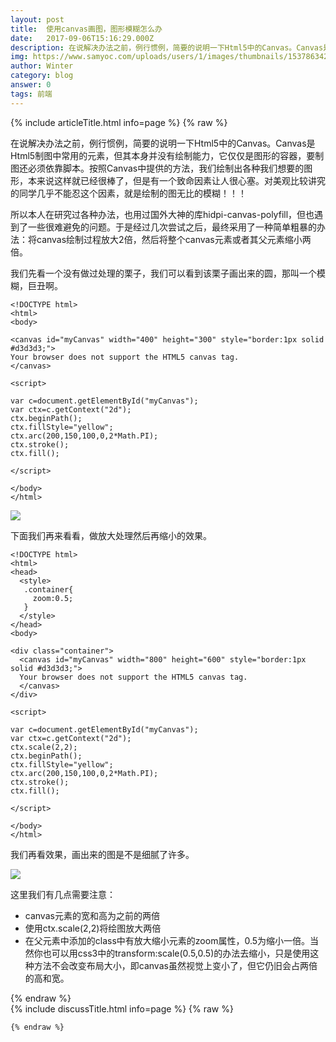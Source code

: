 ```yaml
---
layout: post
title:  使用canvas画图，图形模糊怎么办
date:   2017-09-06T15:16:29.000Z
description: 在说解决办法之前，例行惯例，简要的说明一下Html5中的Canvas。Canvas是Html5制图中常用的元素，但其本身并没有绘制能力，它仅仅是图形的容器，要制...
img: https://www.samyoc.com/uploads/users/1/images/thumbnails/1537863426552.png
author: Winter
category: blog
answer: 0
tags: 前端
---
```

<div class="article-root">
  <div class="article">
    {% include articleTitle.html info=page %}
    {% raw %}
    <div class="article-content"><p>在说解决办法之前，例行惯例，简要的说明一下Html5中的Canvas。Canvas是Html5制图中常用的元素，但其本身并没有绘制能力，它仅仅是图形的容器，要制图还必须依靠脚本。按照Canvas中提供的方法，我们绘制出各种我们想要的图形，本来说这样就已经很棒了，但是有一个致命因素让人很心塞。对美观比较讲究的同学几乎不能忍这个因素，就是绘制的图无比的模糊！！！</p>

<p>所以本人在研究过各种办法，也用过国外大神的库hidpi-canvas-polyfill，但也遇到了一些很难避免的问题。于是经过几次尝试之后，最终采用了一种简单粗暴的办法：将canvas绘制过程放大2倍，然后将整个canvas元素或者其父元素缩小两倍。</p>

<p>我们先看一个没有做过处理的栗子，我们可以看到该栗子画出来的圆，那叫一个模糊，巨丑啊。</p>

<pre>
<code>&lt;!DOCTYPE html&gt;
&lt;html&gt;
&lt;body&gt;

&lt;canvas id=&quot;myCanvas&quot; width=&quot;400&quot; height=&quot;300&quot; style=&quot;border:1px solid #d3d3d3;&quot;&gt;
Your browser does not support the HTML5 canvas tag.
&lt;/canvas&gt;

&lt;script&gt;

var c=document.getElementById(&quot;myCanvas&quot;);
var ctx=c.getContext(&quot;2d&quot;);
ctx.beginPath();
ctx.fillStyle=&quot;yellow&quot;;
ctx.arc(200,150,100,0,2*Math.PI);
ctx.stroke();
ctx.fill();

&lt;/script&gt; 

&lt;/body&gt;
&lt;/html&gt;</code></pre>

<p><img class="thumb-img" src="https://www.samyoc.com/uploads/users/1/images/1537863360069.png" style="max-width:100%" /></p>

<p>下面我们再来看看，做放大处理然后再缩小的效果。</p>

<pre>
<code>&lt;!DOCTYPE html&gt;
&lt;html&gt;
&lt;head&gt;
  &lt;style&gt;
   .container{
     zoom:0.5;
   }
  &lt;/style&gt;
&lt;/head&gt;
&lt;body&gt;

&lt;div class=&quot;container&quot;&gt;
  &lt;canvas id=&quot;myCanvas&quot; width=&quot;800&quot; height=&quot;600&quot; style=&quot;border:1px solid #d3d3d3;&quot;&gt;
  Your browser does not support the HTML5 canvas tag.
  &lt;/canvas&gt;
&lt;/div&gt;

&lt;script&gt;

var c=document.getElementById(&quot;myCanvas&quot;);
var ctx=c.getContext(&quot;2d&quot;);
ctx.scale(2,2);
ctx.beginPath();
ctx.fillStyle=&quot;yellow&quot;;
ctx.arc(200,150,100,0,2*Math.PI);
ctx.stroke();
ctx.fill();

&lt;/script&gt; 

&lt;/body&gt;
&lt;/html&gt;</code></pre>

<p>我们再看效果，画出来的图是不是细腻了许多。</p>

<p><img class="thumb-img" src="https://www.samyoc.com/uploads/users/1/images/1537863426552.png" style="max-width:100%" /></p>

<p>这里我们有几点需要注意：</p>

<ul>
	<li>canvas元素的宽和高为之前的两倍</li>
	<li>使用ctx.scale(2,2)将绘图放大两倍</li>
	<li>在父元素中添加的class中有放大缩小元素的zoom属性，0.5为缩小一倍。当然你也可以用css3中的transform:scale(0.5,0.5)的办法去缩小，只是使用这种方法不会改变布局大小，即canvas虽然视觉上变小了，但它仍旧会占两倍的高和宽。</li>
</ul>
</div>
    {% endraw %}
  </div>

  <div class="discuss-wrapper">
    {% include discussTitle.html info=page %}
    {% raw %}
    
    {% endraw %}
  </div>
<div>
